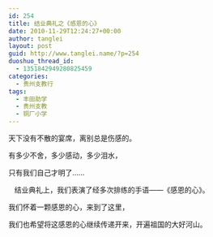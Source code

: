 ```yaml
---
id: 254
title: 结业典礼之《感恩的心》
date: 2010-11-29T12:24:27+00:00
author: tanglei
layout: post
guid: http://www.tanglei.name/?p=254
duoshuo_thread_id:
  - 1351842949280825459
categories:
  - 贵州支教行
tags:
  - 丰田助学
  - 贵州支教
  - 铜厂小学
---
```

天下没有不散的宴席，离别总是伤感的。

有多少不舍，多少感动，多少泪水，

只有我们自己才明了……

­­­   结业典礼上，我们表演了经多次排练的手语——《<span>感恩的心</span>》。

我们怀着一颗感恩的心，来到了这里，

我们也希望将这感恩的心继续传递开来，开遍祖国的大好河山。
